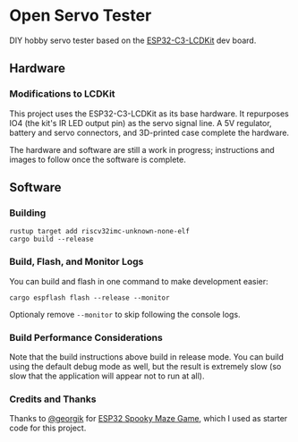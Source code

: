 # Open Servo Tester

DIY hobby servo tester based on the
[ESP32-C3-LCDKit](https://docs.espressif.com/projects/esp-dev-kits/en/latest/esp32c3/esp32-c3-lcdkit/user_guide.html)
dev board.

## Hardware

### Modifications to LCDKit

This project uses the ESP32-C3-LCDKit as its base hardware. It repurposes IO4 (the kit's IR LED output pin) as the servo
signal line. A 5V regulator, battery and servo connectors, and 3D-printed case complete the hardware.

The hardware and software are still a work in progress; instructions and images to follow once the software is complete.

## Software

### Building

```
rustup target add riscv32imc-unknown-none-elf
cargo build --release
```

### Build, Flash, and Monitor Logs

You can build and flash in one command to make development easier:

```
cargo espflash flash --release --monitor
```

Optionaly remove `--monitor` to skip following the console logs.

### Build Performance Considerations

Note that the build instructions above build in release mode. You can build using the default debug mode as well, but
the result is extremely slow (so slow that the application will appear not to run at all).

### Credits and Thanks

Thanks to [@georgik](https://github.com/georgik) for [ESP32 Spooky Maze
Game](https://github.com/georgik/esp32-spooky-maze-game), which I used as starter code for this project.
